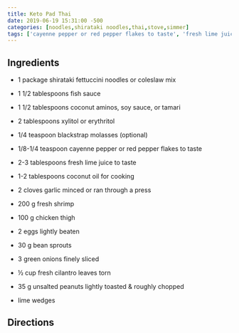 ```yaml
---
title: Keto Pad Thai
date: 2019-06-19 15:31:00 -500
categories: [noodles,shirataki noodles,thai,stove,simmer]
tags: ['cayenne pepper or red pepper flakes to taste', 'fresh lime juice to taste', 'chicken thigh', 'garlic minced or ran through a press', 'fresh cilantro leaves torn', 'lime wedges', 'eggs lightly beaten', 'bean sprouts', 'coconut aminos, soy sauce, or tamari', 'fresh shrimp', 'green onions finely sliced', 'coconut oil for cooking', 'xylitol or erythritol', 'fish sauce', 'unsalted peanuts lightly toasted & roughly chopped', 'blackstrap molasses (optional)', 'shirataki fettuccini noodles or coleslaw mix']
---
```


## Ingredients

-   1 package shirataki fettuccini noodles or coleslaw mix

-   1 1/2 tablespoons fish sauce

-   1 1/2 tablespoons coconut aminos, soy sauce, or tamari

-   2 tablespoons xylitol or erythritol

-   1/4 teaspoon blackstrap molasses (optional)

-   1/8-1/4 teaspoon cayenne pepper or red pepper flakes to taste

-   2-3 tablespoons fresh lime juice to taste

-   1-2 tablespoons coconut oil for cooking

-   2 cloves garlic minced or ran through a press

-   200 g fresh shrimp

-   100 g chicken thigh

-   2 eggs lightly beaten

-   30 g bean sprouts

-   3 green onions finely sliced

-   ½ cup fresh cilantro leaves torn

-   35 g unsalted peanuts lightly toasted & roughly chopped

-   lime wedges



## Directions

